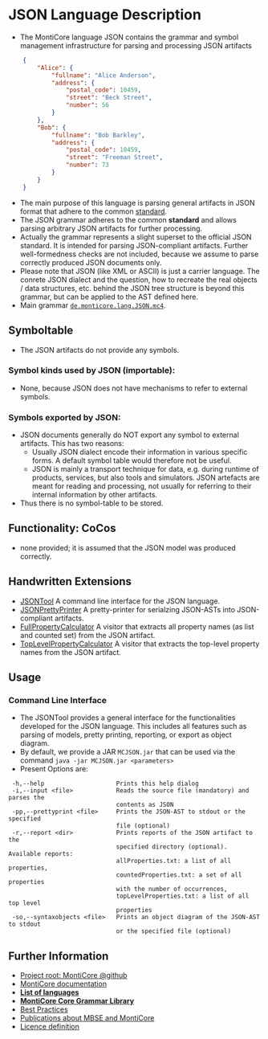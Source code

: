 <!-- (c) https://github.com/MontiCore/monticore -->

<!-- This is a MontiCore stable explanation. -->

# JSON Language Description

* The MontiCore language JSON contains the grammar 
  and symbol management infrastructure for parsing and processing 
  JSON artifacts
```json
    {
        "Alice": {
            "fullname": "Alice Anderson",
            "address": {
                "postal_code": 10459,
                "street": "Beck Street",
                "number": 56
            }
        },
        "Bob": {
            "fullname": "Bob Barkley",
            "address": {
                "postal_code": 10459,
                "street": "Freeman Street",
                "number": 73
            }
        }
    }
```
* The main purpose of this language is parsing general artifacts in JSON format
  that adhere to the common
  [standard](http://www.ecma-international.org/publications/files/ECMA-ST/ECMA-404.pdf).
* The JSON grammar adheres to the common **standard** and allows parsing 
  arbitrary JSON artifacts for further processing.
* Actually the grammar represents a slight superset to the official JSON standard. 
  It is intended for parsing JSON-compliant artifacts. Further well-formedness
  checks are not included, because we assume to parse correctly produced JSON 
  documents only.
* Please note that JSON (like XML or ASCII) is just a carrier language.
  The conrete JSON dialect and the question, how to recreate the
  real objects / data structures, etc. behind the JSON tree structure
  is beyond this grammar, but can be applied to the AST defined here.
* Main grammar [`de.monticore.lang.JSON.mc4`](src/main/grammars/de/monticore/lang/JSON.mc4).

## Symboltable
* The JSON artifacts do not provide any symbols.

### Symbol kinds used by JSON (importable):
* None, because JSON does not have mechanisms to refer to external symbols.

### Symbols exported by JSON:
* JSON documents generally do NOT export any symbol to external artifacts. 
  This has two reasons:
  * Usually JSON dialect encode their information in various 
    specific forms. A default symbol table would therefore 
    not be useful.
  * JSON is mainly a transport technique for data, e.g. during runtime
    of products, services, but also tools and simulators. JSON artefacts 
    are meant for reading and processing, not usually for referring to 
    their internal information by other artifacts.
* Thus there is no symbol-table to be stored.  

## Functionality: CoCos
* none provided; it is assumed that the JSON model was produced correctly.

## Handwritten Extensions
* [JSONTool](./src/main/java/de/monticore/JSONTool.java)
  A command line interface for the JSON language.
* [JSONPrettyPrinter](./src/main/java/de/monticore/lang/json/prettyprint/JSONPrettyPrinter.java)
  A pretty-printer for serialzing JSON-ASTs into JSON-compliant artifacts.
* [FullPropertyCalculator](./src/main/java/de/monticore/lang/json/_visitor/FullPropertyCalculator.java)
  A visitor that extracts all property names (as list and counted set) from the 
  JSON artifact.
* [TopLevelPropertyCalculator](./src/main/java/de/monticore/lang/json/_visitor/TopLevelPropertyCalculator.java)
  A visitor that extracts the top-level property names from the JSON artifact.

## Usage

### Command Line Interface
* The JSONTool provides a general interface for the functionalities developed for 
  the JSON language. This includes all features such as parsing of models, 
  pretty printing, reporting, or export as object diagram. 
* By default, we provide a JAR `MCJSON.jar` that can be used via the command 
  `java -jar MCJSON.jar <parameters>`
* Present Options are:
```
 -h,--help                    Prints this help dialog
 -i,--input <file>            Reads the source file (mandatory) and parses the
                              contents as JSON
 -pp,--prettyprint <file>     Prints the JSON-AST to stdout or the specified
                              file (optional)
 -r,--report <dir>            Prints reports of the JSON artifact to the
                              specified directory (optional). Available reports:
                              allProperties.txt: a list of all properties,
                              countedProperties.txt: a set of all properties
                              with the number of occurrences,
                              topLevelProperties.txt: a list of all top level
                              properties
 -so,--syntaxobjects <file>   Prints an object diagram of the JSON-AST to stdout
                              or the specified file (optional)
```


## Further Information

* [Project root: MontiCore @github](https://github.com/MontiCore/monticore)
* [MontiCore documentation](http://www.monticore.de/)
* [**List of languages**](https://github.com/MontiCore/monticore/blob/dev/docs/Languages.md)
* [**MontiCore Core Grammar Library**](https://github.com/MontiCore/monticore/blob/dev/monticore-grammar/src/main/grammars/de/monticore/Grammars.md)
* [Best Practices](https://github.com/MontiCore/monticore/blob/dev/docs/BestPractices.md)
* [Publications about MBSE and MontiCore](https://www.se-rwth.de/publications/)
* [Licence definition](https://github.com/MontiCore/monticore/blob/master/00.org/Licenses/LICENSE-MONTICORE-3-LEVEL.md)

